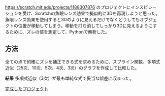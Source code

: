 https://scratch.mit.edu/projects/1188307876
のプロジェクトにインスピレーションを受け、Scratchの魚眼レンズ効果で擬似的に3Dを再現しようと思った。
魚眼レンズ効果を使用すると3Dのように見えるだけでなくどうしてもオブジェクトの位置が移動してしまう。移動を打ち消してしっかり3Dに見えるようにするために、ズレの値を測定して、Pythonで解析した。

## 方法
全ての点で的確にズレを補正できる式を求めるために、スプライン関数、多項式近似（25次、10次、5次、4次、3次）のグラフを作成して比較した。

**結果**
多項式近似（3次）が最も単純な式で妥当な誤差に収まった。

[完成したプロジェクト]()
